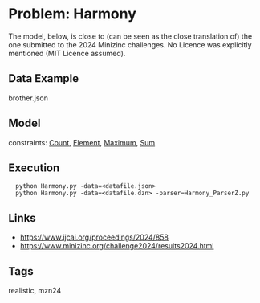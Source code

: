 # Problem: Harmony

The model, below, is close to (can be seen as the close translation of) the one submitted to the 2024 Minizinc challenges.
No Licence was explicitly mentioned (MIT Licence assumed).

## Data Example
  brother.json

## Model
  constraints: [Count](https://pycsp.org/documentation/constraints/Count), [Element](https://pycsp.org/documentation/constraints/Element), [Maximum](https://pycsp.org/documentation/constraints/Maximum), [Sum](https://pycsp.org/documentation/constraints/Sum)

## Execution
```
  python Harmony.py -data=<datafile.json>
  python Harmony.py -data=<datafile.dzn> -parser=Harmony_ParserZ.py
```

## Links
  - https://www.ijcai.org/proceedings/2024/858
  - https://www.minizinc.org/challenge2024/results2024.html

## Tags
  realistic, mzn24
